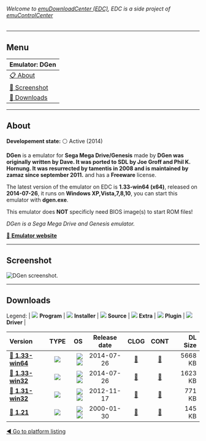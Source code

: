 ###### Welcome to [emuDownloadCenter (EDC)](https://github.com/PhoenixInteractiveNL/emuDownloadCenter/wiki/), EDC is a side project of [emuControlCenter](https://github.com/PhoenixInteractiveNL/emuControlCenter/wiki/)
***
## Menu
| **Emulator: DGen** |
|:---------|
| [:clipboard: About](#about) |
| [:sunrise: Screenshot](#screenshot) |
| [:floppy_disk: Downloads](#downloads) |
***
## About
**Developement state:** :white_circle: Active (2014)

**DGen** is a emulator for **Sega Mega Drive/Genesis** made by **DGen was originally written by Dave. It was ported to SDL by Joe Groff and Phil K. Hornung. It was resurrected by tamentis in 2008 and is maintained by zamaz since september 2011.** and has a **Freeware** license.

The latest version of the emulator on EDC is **1.33-win64 (x64)**, released on **2014-07-26**, it runs on **Windows XP,Vista,7,8,10**, you can start this emulator with **dgen.exe**.

This emulator does **NOT** specificly need BIOS image(s) to start ROM files!

_DGen is a Sega Mega Drive and Genesis emulator._

[:link: **Emulator website**](http://sourceforge.net/projects/dgen/)
***
## Screenshot
![](https://raw.githubusercontent.com/PhoenixInteractiveNL/emuDownloadCenter/master/hooks/dgen/emulator_screen_01.jpg "DGen screenshot.")
***
## Downloads
Legend:
| ![](https://raw.githubusercontent.com/wiki/PhoenixInteractiveNL/emuDownloadCenter/images_misc/icon_program_24.png) **Program** | 
![](https://raw.githubusercontent.com/wiki/PhoenixInteractiveNL/emuDownloadCenter/images_misc/icon_installer_24.png) **Installer** | 
![](https://raw.githubusercontent.com/wiki/PhoenixInteractiveNL/emuDownloadCenter/images_misc/icon_source_code_24.png) **Source** | 
![](https://raw.githubusercontent.com/wiki/PhoenixInteractiveNL/emuDownloadCenter/images_misc/icon_extra_24.png) **Extra** | 
![](https://raw.githubusercontent.com/wiki/PhoenixInteractiveNL/emuDownloadCenter/images_misc/icon_plugin_24.png) **Plugin** | 
![](https://raw.githubusercontent.com/wiki/PhoenixInteractiveNL/emuDownloadCenter/images_misc/icon_driver_24.png) **Driver** | 
 
| Version | TYPE | OS | Release date | CLOG | CONT | DL Size |
|:--------|:----:|---:|:------------:|:----:|:----:|--------:|
| [:floppy_disk: **1.33-win64**](https://github.com/PhoenixInteractiveNL/edc-repo0003/raw/master/dgen/1.33-win64.7z) | ![](https://raw.githubusercontent.com/wiki/PhoenixInteractiveNL/emuDownloadCenter/images_misc/icon_program_24.png) | ![](https://raw.githubusercontent.com/wiki/PhoenixInteractiveNL/emuDownloadCenter/images_misc/logo_windows_24.png)![](https://raw.githubusercontent.com/wiki/PhoenixInteractiveNL/emuDownloadCenter/images_misc/icon_64-bit_24.png) | 2014-07-26 | [:page_facing_up:](https://github.com/PhoenixInteractiveNL/edc-repo0003/blob/master/dgen/1.33-win64_changelog.txt) | [:mag_right:](https://github.com/PhoenixInteractiveNL/edc-repo0003/blob/master/dgen/1.33-win64_contents.txt) | 5668 KB |
| [:floppy_disk: **1.33-win32**](https://github.com/PhoenixInteractiveNL/edc-repo0003/raw/master/dgen/1.33-win32.7z) | ![](https://raw.githubusercontent.com/wiki/PhoenixInteractiveNL/emuDownloadCenter/images_misc/icon_program_24.png) | ![](https://raw.githubusercontent.com/wiki/PhoenixInteractiveNL/emuDownloadCenter/images_misc/logo_windows_24.png)![](https://raw.githubusercontent.com/wiki/PhoenixInteractiveNL/emuDownloadCenter/images_misc/icon_32-bit_24.png) | 2014-07-26 | [:page_facing_up:](https://github.com/PhoenixInteractiveNL/edc-repo0003/blob/master/dgen/1.33-win32_changelog.txt) | [:mag_right:](https://github.com/PhoenixInteractiveNL/edc-repo0003/blob/master/dgen/1.33-win32_contents.txt) | 1623 KB |
| [:floppy_disk: **1.31-win32**](https://github.com/PhoenixInteractiveNL/edc-repo0003/raw/master/dgen/1.31-win32.7z) | ![](https://raw.githubusercontent.com/wiki/PhoenixInteractiveNL/emuDownloadCenter/images_misc/icon_program_24.png) | ![](https://raw.githubusercontent.com/wiki/PhoenixInteractiveNL/emuDownloadCenter/images_misc/logo_windows_24.png)![](https://raw.githubusercontent.com/wiki/PhoenixInteractiveNL/emuDownloadCenter/images_misc/icon_32-bit_24.png) | 2012-11-17 | [:page_facing_up:](https://github.com/PhoenixInteractiveNL/edc-repo0003/blob/master/dgen/1.31-win32_changelog.txt) | [:mag_right:](https://github.com/PhoenixInteractiveNL/edc-repo0003/blob/master/dgen/1.31-win32_contents.txt) | 771 KB |
| [:floppy_disk: **1.21**](https://github.com/PhoenixInteractiveNL/edc-repo0003/raw/master/dgen/1.21.7z) | ![](https://raw.githubusercontent.com/wiki/PhoenixInteractiveNL/emuDownloadCenter/images_misc/icon_program_24.png) | ![](https://raw.githubusercontent.com/wiki/PhoenixInteractiveNL/emuDownloadCenter/images_misc/logo_windows_24.png)![](https://raw.githubusercontent.com/wiki/PhoenixInteractiveNL/emuDownloadCenter/images_misc/icon_32-bit_24.png) | 2000-01-30 | [:page_facing_up:](https://github.com/PhoenixInteractiveNL/edc-repo0003/blob/master/dgen/1.21_changelog.txt) | [:mag_right:](https://github.com/PhoenixInteractiveNL/edc-repo0003/blob/master/dgen/1.21_contents.txt) | 145 KB |

[:arrow_backward: Go to platform listing](https://github.com/PhoenixInteractiveNL/emuDownloadCenter/wiki/EDC-Platform-List)
